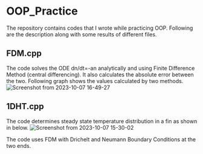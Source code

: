 # OOP_Practice
The repository contains codes that I wrote while practicing OOP. Following are the description along with some results of different files.

## FDM.cpp
The code solves the ODE dn/dt=-an analytically and using Finite Difference Method (central differencing). It also calculates the absolute error between the two. Following graph shows the values calculated by two methods.
![Screenshot from 2023-10-07 16-49-27](https://github.com/mehulbakhshi02/OOP_Practice/assets/85863039/97680539-32b0-4b31-b2b5-0bf9f6a1216c)

## 1DHT.cpp
The code determines steady state temperature distribution in a fin as shown in below. 
![Screenshot from 2023-10-07 15-30-02](https://github.com/mehulbakhshi02/OOP_Practice/assets/85863039/1682f1d8-44ba-47e4-8cdf-7006092136f1)

The code uses FDM with Drichelt and Neumann Boundary Conditions at the two ends.

